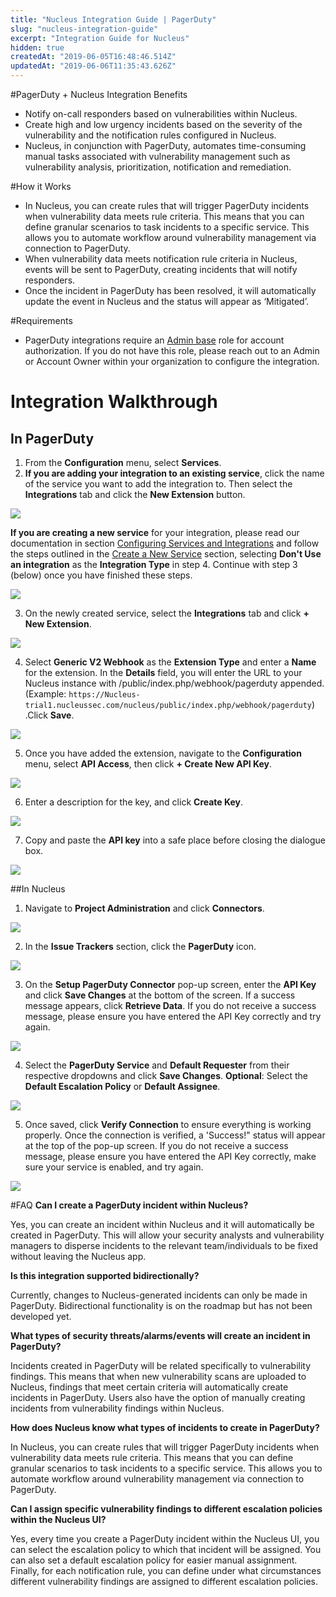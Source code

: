 ```yaml
---
title: "Nucleus Integration Guide | PagerDuty"
slug: "nucleus-integration-guide"
excerpt: "Integration Guide for Nucleus"
hidden: true
createdAt: "2019-06-05T16:48:46.514Z"
updatedAt: "2019-06-06T11:35:43.626Z"
---
```

#PagerDuty + Nucleus Integration Benefits
- Notify on-call responders based on vulnerabilities within Nucleus.
- Create high and low urgency incidents based on the severity of the vulnerability and the notification rules configured in Nucleus.
- Nucleus, in conjunction with PagerDuty, automates time-consuming manual tasks associated with vulnerability management such as vulnerability analysis, prioritization, notification and remediation.

#How it Works
- In Nucleus, you can create rules that will trigger PagerDuty incidents when vulnerability data meets rule criteria. This means that you can define granular scenarios to task incidents to a specific service. This allows you to automate workflow around vulnerability management via connection to PagerDuty.
- When vulnerability data meets notification rule criteria in Nucleus, events will be sent to PagerDuty, creating incidents that will notify responders.
- Once the incident in PagerDuty has been resolved, it will automatically update the event in Nucleus and the status will appear as ‘Mitigated’. 
 
#Requirements
- PagerDuty integrations require an [Admin base](https://support.pagerduty.com/docs/user-roles) role for account authorization. If you do not have this role, please reach out to an Admin or Account Owner within your organization to configure the integration.

# Integration Walkthrough
## In PagerDuty
1. From the **Configuration** menu, select **Services**.
2. **If you are adding your integration to an existing service**, click the name of the service you want to add the integration to. Then select the **Integrations** tab and click the **New Extension** button.

![](https://files.readme.io/dd6985f-nucleus-ig-new-extension.png)

**If you are creating a new service** for your integration, please read our documentation in section [Configuring Services and Integrations](https://support.pagerduty.com/docs/services-and-integrations#section-configuring-services-and-integrations) and follow the steps outlined in the [Create a New Service](https://support.pagerduty.com/docs/services-and-integrations#section-create-a-new-service) section, selecting **Don't Use an integration** as the **Integration Type** in step 4. Continue with step 3 (below) once you have finished these steps.

![](https://files.readme.io/fa885e0-setup-integration-nucleus.png)

3. On the newly created service, select the **Integrations** tab and click **+ New Extension**. 

![](https://files.readme.io/a078ba4-nucleus-ig-new-extension.png)

4. Select **Generic V2 Webhook** as the **Extension Type** and enter a **Name** for the extension. In the **Details** field, you will enter the URL to your Nucleus instance with /public/index.php/webhook/pagerduty appended. (Example: `https://Nucleus-trial1.nucleussec.com/nucleus/public/index.php/webhook/pagerduty`) .Click **Save**.


![](https://files.readme.io/832d53d-extension-type-nucleus.png)

5.  Once you have added the extension, navigate to the **Configuration** menu, select **API Access**, then click **+ Create New API Key**. 

![](https://files.readme.io/37c192d-api-access.png)

6. Enter a description for the key, and click **Create Key**.


![](https://files.readme.io/2c07244-create-key.png)

7. Copy and paste the **API key** into a safe place before closing the dialogue box.


![](https://files.readme.io/fea17f8-nucleus-key.png)

##In Nucleus
1. Navigate to **Project Administration** and click **Connectors**.


![](https://files.readme.io/75f49e1-connectors.png)

2. In the **Issue Trackers** section, click the **PagerDuty** icon.



![](https://files.readme.io/f552124-issue-trackers.png)

 3. On the **Setup PagerDuty Connector** pop-up screen, enter the **API Key** and click **Save Changes** at the bottom of the screen. If a success message appears, click **Retrieve Data**. If you do not receive a success message, please ensure you have entered the API Key correctly and try again.

![](https://files.readme.io/743cc6d-setup-connector.png)

4. Select the **PagerDuty Service** and **Default Requester** from their respective dropdowns and click **Save Changes**.
**Optional**: Select the **Default Escalation Policy** or **Default Assignee**.


![](https://files.readme.io/bbbd05b-connector-service-requester.png)

5. Once saved, click **Verify Connection** to ensure everything is working properly. Once the connection is verified, a 'Success!" status will appear at the top of the pop-up screen. If you do not receive a success message, please ensure you have entered the API Key correctly, make sure your service is enabled, and try again.


![](https://files.readme.io/9adc590-necleus-success.png)

#FAQ
**Can I create a PagerDuty incident within Nucleus?**

Yes, you can create an incident within Nucleus and it will automatically be created in PagerDuty. This will allow your security analysts and vulnerability managers to disperse incidents to the relevant team/individuals to be fixed without leaving the Nucleus app.

**Is this integration supported bidirectionally?**

Currently, changes to Nucleus-generated incidents can only be made in PagerDuty. Bidirectional functionality is on the roadmap but has not been developed yet.

**What types of security threats/alarms/events will create an incident in PagerDuty?**

Incidents created in PagerDuty will be related specifically to vulnerability findings. This means that when new vulnerability scans are uploaded to Nucleus, findings that meet certain criteria will automatically create incidents in PagerDuty. Users also have the option of manually creating incidents from vulnerability findings within Nucleus.

**How does Nucleus know what types of incidents to create in PagerDuty?**

In Nucleus, you can create rules that will trigger PagerDuty incidents when vulnerability data meets rule criteria. This means that you can define granular scenarios to task incidents to a specific service. This allows you to automate workflow around vulnerability management via connection to PagerDuty.

**Can I assign specific vulnerability findings to different escalation policies within the Nucleus UI?**

Yes, every time you create a PagerDuty incident within the Nucleus UI, you can select the escalation policy to which that incident will be assigned. You can also set a default escalation policy for easier manual assignment. Finally, for each notification rule, you can define under what circumstances different vulnerability findings are assigned to different escalation policies.
